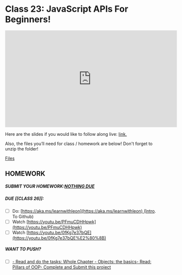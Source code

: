 # Class 23: JavaScript APIs For Beginners!
<iframe width="560" height="316" src="https://www.youtube.com/embed/qnmKELgyXc0" title="JavaScript APIs For Beginners! Free Software Engineering Bootcamp! (class 23) - #100Devs" frameborder="0" allow="accelerometer; autoplay; clipboard-write; encrypted-media; gyroscope; picture-in-picture" allowfullscreen></iframe>

Here are the slides if you would like to follow along live: [link.](https://slides.com/leonnoel/100devs2-javascript-objects-fun-time)

Also, the files you’ll need for class / homework are below! Don't forget to unzip the folder!

[Files](https://drive.google.com/file/d/15VNvk0aVooN_aROFUyvD68fo_7lbkViK/view?usp=sharing)

## HOMEWORK

##### SUBMIT YOUR HOMEWORK:[NOTHING DUE](https://100devsfollowalong.netlify.app/classes/class-23.html)

##### DUE [[CLASS 26]]:

- [ ]   Do: [https://aka.ms/learnwithleon](https://aka.ms/learnwithleon) (Intro. To Github)
- [ ]   Watch [https://youtu.be/PFmuCDHHpwk](https://youtu.be/PFmuCDHHpwk)
- [ ]   Watch [https://youtu.be/0fKg7e37bQE​](https://youtu.be/0fKg7e37bQE%E2%80%8B)

##### WANT TO PUSH?

- [ ] [-   Read and do the tasks: Whole Chapter - Objects: the basics](https://javascript.info/)[-   Read: Pillars of OOP](https://medium.com/@hamzzza.ahmed95/four-pillars-of-object-oriented-programming-oop-e8d7822aa219)[-   Complete and Submit this project](https://github.com/leonnoel/100devs-calculator)